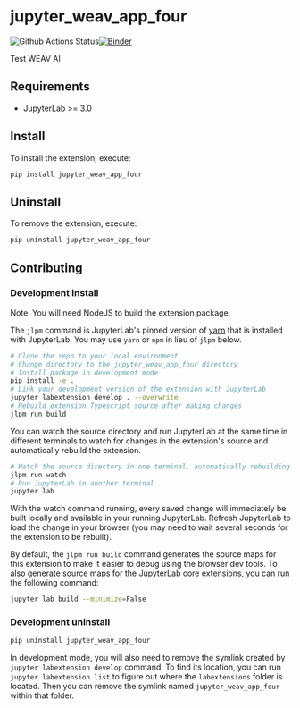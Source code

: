 # jupyter_weav_app_four

![Github Actions Status](https://github.com/chaitanyamoon/jupyter_weav_app_four/workflows/Build/badge.svg)[![Binder](https://mybinder.org/badge_logo.svg)](https://mybinder.org/v2/gh/chaitanyamoon/jupyter_weav_app_four/main?urlpath=lab)

Test WEAV AI



## Requirements

* JupyterLab >= 3.0

## Install

To install the extension, execute:

```bash
pip install jupyter_weav_app_four
```

## Uninstall

To remove the extension, execute:

```bash
pip uninstall jupyter_weav_app_four
```


## Contributing

### Development install

Note: You will need NodeJS to build the extension package.

The `jlpm` command is JupyterLab's pinned version of
[yarn](https://yarnpkg.com/) that is installed with JupyterLab. You may use
`yarn` or `npm` in lieu of `jlpm` below.

```bash
# Clone the repo to your local environment
# Change directory to the jupyter_weav_app_four directory
# Install package in development mode
pip install -e .
# Link your development version of the extension with JupyterLab
jupyter labextension develop . --overwrite
# Rebuild extension Typescript source after making changes
jlpm run build
```

You can watch the source directory and run JupyterLab at the same time in different terminals to watch for changes in the extension's source and automatically rebuild the extension.

```bash
# Watch the source directory in one terminal, automatically rebuilding when needed
jlpm run watch
# Run JupyterLab in another terminal
jupyter lab
```

With the watch command running, every saved change will immediately be built locally and available in your running JupyterLab. Refresh JupyterLab to load the change in your browser (you may need to wait several seconds for the extension to be rebuilt).

By default, the `jlpm run build` command generates the source maps for this extension to make it easier to debug using the browser dev tools. To also generate source maps for the JupyterLab core extensions, you can run the following command:

```bash
jupyter lab build --minimize=False
```

### Development uninstall

```bash
pip uninstall jupyter_weav_app_four
```

In development mode, you will also need to remove the symlink created by `jupyter labextension develop`
command. To find its location, you can run `jupyter labextension list` to figure out where the `labextensions`
folder is located. Then you can remove the symlink named `jupyter_weav_app_four` within that folder.
